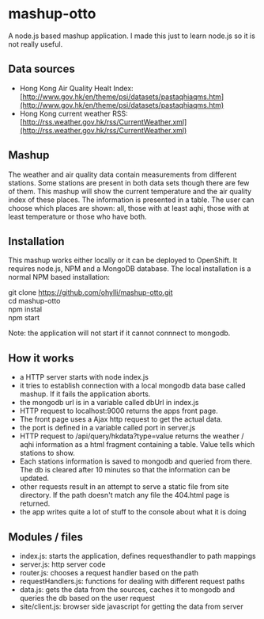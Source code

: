 # mashup-otto

A node.js based mashup application. I made this just to learn node.js so it is not really useful.

## Data sources

* Hong Kong Air Quality Healt Index: [http://www.gov.hk/en/theme/psi/datasets/pastaqhiaqms.htm](http://www.gov.hk/en/theme/psi/datasets/pastaqhiaqms.htm)
* Hong Kong current weather RSS: [http://rss.weather.gov.hk/rss/CurrentWeather.xml](http://rss.weather.gov.hk/rss/CurrentWeather.xml)

## Mashup

The weather and air quality data contain measurements from different stations. Some stations are present in both data sets though there are few of them. This mashup will show the current temperature and the air quality index of these places. The information is presented  in a table. The user can choose which places are shown: all, those with at least aqhi, those with at least temperature or those who have both.

## Installation

This mashup works either locally or it can be deployed to OpenShift. It requires node.js, NPM and a MongoDB database. The local installation is a normal NPM based installation:

git clone https://github.com/ohylli/mashup-otto.git  
cd mashup-otto  
npm instal  
npm start

Note: the application will not start if it cannot connnect to mongodb.

## How it works

- a HTTP server starts with node index.js
- it tries to establish connection with a local mongodb data base called mashup. If it fails the application aborts.
- the mongodb url is in a variable called dbUrl in index.js
- HTTP request to localhost:9000 returns the apps front page.
- The front page uses a Ajax http request to get the actual data.
- the port is defined in a variable called port in server.js
- HTTP request to /api/query/hkdata?type=value returns the weather / aqhi information as a html fragment containing a table. Value tells which stations to show.
- Each stations information is saved to mongodb and queried from there. The db is cleared after 10 minutes so that the information can be updated.
- other requests result in an attempt to serve a static file from site directory. If the path doesn't match any file the 404.html page is returned.
- the app writes quite a lot of stuff to the console about what it is doing

## Modules / files

- index.js: starts the application, defines requesthandler to path mappings
- server.js: http server code
- router.js: chooses a request handler based on the path
- requestHandlers.js: functions for dealing with different request paths
- data.js: gets the data from the sources, caches it to mongodb and queries the db based on the user request
- site/client.js: browser side javascript for getting the data from server